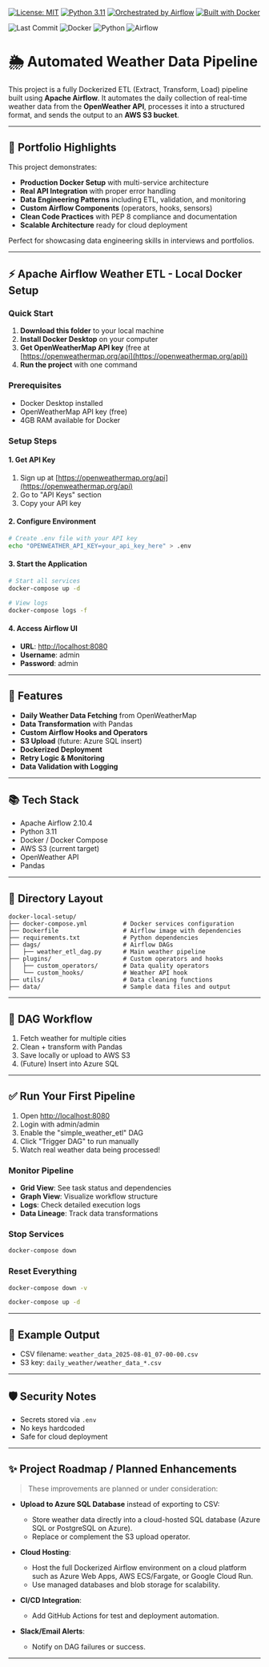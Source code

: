 [![License: MIT](https://img.shields.io/badge/License-MIT-yellow.svg)](https://opensource.org/licenses/MIT)
[![Python 3.11](https://img.shields.io/badge/python-3.11-blue.svg)](https://www.python.org/downloads/release/python-3110/)
[![Orchestrated by Airflow](https://img.shields.io/badge/Orchestrated_by-Airflow-blue?logo=apache-airflow&logoColor=white)](https://airflow.apache.org/)
[![Built with Docker](https://img.shields.io/badge/Built_with-Docker-blue?logo=docker&logoColor=white)](https://www.docker.com/)



![Last Commit](https://img.shields.io/github/last-commit/abs-hasan/automated-weather-data-pipeline)
![Docker](https://img.shields.io/badge/Built%20with-Docker-blue?logo=docker)
![Python](https://img.shields.io/badge/python-3.11-blue.svg)
![Airflow](https://img.shields.io/badge/apache%20airflow-2.10.4-blue)



# 🌦️ Automated Weather Data Pipeline

This project is a fully Dockerized ETL (Extract, Transform, Load) pipeline built using **Apache Airflow**. It automates the daily collection of real-time weather data from the **OpenWeather API**, processes it into a structured format, and sends the output to an **AWS S3 bucket**.

---

## 🌟 Portfolio Highlights

This project demonstrates:

- **Production Docker Setup** with multi-service architecture
- **Real API Integration** with proper error handling
- **Data Engineering Patterns** including ETL, validation, and monitoring
- **Custom Airflow Components** (operators, hooks, sensors)
- **Clean Code Practices** with PEP 8 compliance and documentation
- **Scalable Architecture** ready for cloud deployment

Perfect for showcasing data engineering skills in interviews and portfolios.

---

## ⚡ Apache Airflow Weather ETL - Local Docker Setup

### Quick Start

1. **Download this folder** to your local machine
2. **Install Docker Desktop** on your computer
3. **Get OpenWeatherMap API key** (free at [https://openweathermap.org/api](https://openweathermap.org/api))
4. **Run the project** with one command

### Prerequisites

- Docker Desktop installed
- OpenWeatherMap API key (free)
- 4GB RAM available for Docker

### Setup Steps

#### 1. Get API Key

1. Sign up at [https://openweathermap.org/api](https://openweathermap.org/api)
2. Go to "API Keys" section
3. Copy your API key

#### 2. Configure Environment

```bash
# Create .env file with your API key
echo "OPENWEATHER_API_KEY=your_api_key_here" > .env
```

#### 3. Start the Application

```bash
# Start all services
docker-compose up -d

# View logs
docker-compose logs -f
```

#### 4. Access Airflow UI

- **URL**: [http://localhost:8080](http://localhost:8080)
- **Username**: admin
- **Password**: admin

---

## 🌟 Features

- **Daily Weather Data Fetching** from OpenWeatherMap
- **Data Transformation** with Pandas
- **Custom Airflow Hooks and Operators**
- **S3 Upload** (future: Azure SQL insert)
- **Dockerized Deployment**
- **Retry Logic & Monitoring**
- **Data Validation with Logging**

---

## 📚 Tech Stack

- Apache Airflow 2.10.4
- Python 3.11
- Docker / Docker Compose
- AWS S3 (current target)
- OpenWeather API
- Pandas

---

## 📁 Directory Layout

```
docker-local-setup/
├── docker-compose.yml          # Docker services configuration
├── Dockerfile                  # Airflow image with dependencies
├── requirements.txt            # Python dependencies
├── dags/                       # Airflow DAGs
│   ├── weather_etl_dag.py      # Main weather pipeline
├── plugins/                    # Custom operators and hooks
│   ├── custom_operators/       # Data quality operators
│   └── custom_hooks/           # Weather API hook
├── utils/                      # Data cleaning functions
├── data/                       # Sample data files and output
```

---

## 🔄 DAG Workflow

1. Fetch weather for multiple cities
2. Clean + transform with Pandas
3. Save locally or upload to AWS S3
4. (Future) Insert into Azure SQL

---

## ✅ Run Your First Pipeline

1. Open [http://localhost:8080](http://localhost:8080)
2. Login with admin/admin
3. Enable the "simple\_weather\_etl" DAG
4. Click "Trigger DAG" to run manually
5. Watch real weather data being processed!

### Monitor Pipeline

- **Grid View**: See task status and dependencies
- **Graph View**: Visualize workflow structure
- **Logs**: Check detailed execution logs
- **Data Lineage**: Track data transformations

### Stop Services

```bash
docker-compose down
```

### Reset Everything

```bash
docker-compose down -v

docker-compose up -d
```

---

## 📅 Example Output

- CSV filename: `weather_data_2025-08-01_07-00-00.csv`
- S3 key: `daily_weather/weather_data_*.csv`

---

## 🛡️ Security Notes

- Secrets stored via `.env`
- No keys hardcoded
- Safe for cloud deployment

---

## ✨ Project Roadmap / Planned Enhancements

> These improvements are planned or under consideration:

- **Upload to Azure SQL Database** instead of exporting to CSV:

  - Store weather data directly into a cloud-hosted SQL database (Azure SQL or PostgreSQL on Azure).
  - Replace or complement the S3 upload operator.

- **Cloud Hosting**:

  - Host the full Dockerized Airflow environment on a cloud platform such as Azure Web Apps, AWS ECS/Fargate, or Google Cloud Run.
  - Use managed databases and blob storage for scalability.

- **CI/CD Integration**:

  - Add GitHub Actions for test and deployment automation.

- **Slack/Email Alerts**:

  - Notify on DAG failures or success.

---



